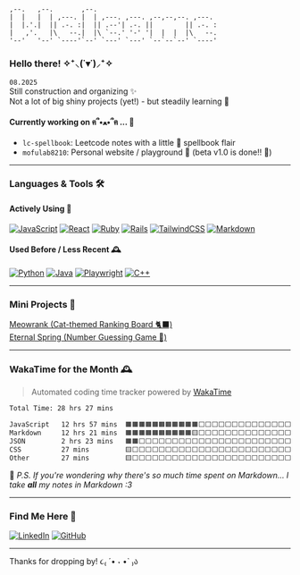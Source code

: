 <!-- ASCII header for fun! -->
```
,--.   ,--.       ,--.                               
|  |   |  | ,---. |  | ,---. ,---. ,--,--,--. ,---.  
|  |.'.|  || .-. :|  || .--'| .-. ||        || .-. : 
|   ,'.   |\   --.|  |\ `--.' '-' '|  |  |  |\   --. 
'--'   '--' `----'`--' `---' `---' `--`--`--' `----' 
```
### Hello there! ✧⁺⸜(˙▾˙)⸝⁺✧

`08.2025` <br /> 
Still construction and organizing ✨ <br />
Not a lot of big shiny projects (yet!) - but steadily learning 🐾

#### Currently working on ฅ՞•ﻌ•՞ฅ ... 🌱
- `lc-spellbook`: Leetcode notes with a little 🤏 spellbook flair
- `mofulab8210`: Personal website / playground 🧪 (beta v1.0 is done!! 🎉)
<!-- - `mofulab-reactjs`: Practicing React components (JSX only for now!) -->
<!-- - `mofulab-rails`: Rails backend logic & mini API ideas -->

---

### Languages & Tools 🛠

#### Actively Using 🧪
[![JavaScript](https://img.shields.io/badge/JavaScript-F7DF1E?style=flat&logo=javascript&logoColor=black)]()
[![React](https://img.shields.io/badge/React-20232A?style=flat&logo=react&logoColor=61DAFB)]()
[![Ruby](https://img.shields.io/badge/Ruby-red?style=flat&logo=ruby&logoColor=white)]()
[![Rails](https://img.shields.io/badge/Rails-cc0000?style=flat&logo=rubyonrails&logoColor=white)]()
[![TailwindCSS](https://img.shields.io/badge/TailwindCSS-06B6D4?style=flat&logo=tailwindcss&logoColor=white)]()
[![Markdown](https://img.shields.io/badge/Markdown-000000?style=flat&logo=markdown&logoColor=white)]()

#### Used Before / Less Recent 🕰️
[![Python](https://img.shields.io/badge/Python-3776AB?style=flat&logo=python&logoColor=white)]()
[![Java](https://img.shields.io/badge/Java-007396?style=flat&logo=java&logoColor=white)]()
[![Playwright](https://img.shields.io/badge/Playwright-2EAD33?style=flat&logo=playwright&logoColor=white)]()
[![C++](https://img.shields.io/badge/C++-00599C?style=flat&logo=cplusplus&logoColor=white)]()

---

### Mini Projects 🍓 <br />
<!-- [Fish and Bites (Number Guessing Game)](https://yjie28.github.io/fish-and-bite/) -->
[Meowrank (Cat-themed Ranking Board 🐈‍⬛)](https://meowrank.netlify.app/) <br />
[Eternal Spring (Number Guessing Game 🎲)](https://eternal-spring.netlify.app/)

---

### WakaTime for the Month 🕰️  
> Automated coding time tracker powered by [WakaTime](https://wakatime.com)

<!--START_SECTION:waka-->

```txt
Total Time: 28 hrs 27 mins

JavaScript   12 hrs 57 mins  🟧🟧🟧🟧🟧🟧🟧🟧🟧🟧🟧⬜⬜⬜⬜⬜⬜⬜⬜⬜⬜⬜⬜⬜⬜   44.82 %
Markdown     12 hrs 21 mins  🟧🟧🟧🟧🟧🟧🟧🟧🟧🟧🟨⬜⬜⬜⬜⬜⬜⬜⬜⬜⬜⬜⬜⬜⬜   42.71 %
JSON         2 hrs 23 mins   🟧🟧⬜⬜⬜⬜⬜⬜⬜⬜⬜⬜⬜⬜⬜⬜⬜⬜⬜⬜⬜⬜⬜⬜⬜   08.27 %
CSS          27 mins         🟨⬜⬜⬜⬜⬜⬜⬜⬜⬜⬜⬜⬜⬜⬜⬜⬜⬜⬜⬜⬜⬜⬜⬜⬜   01.60 %
Other        27 mins         🟨⬜⬜⬜⬜⬜⬜⬜⬜⬜⬜⬜⬜⬜⬜⬜⬜⬜⬜⬜⬜⬜⬜⬜⬜   01.58 %
```

<!--END_SECTION:waka-->

💬 _P.S. If you're wondering why there's so much time spent on Markdown... I take **all** my notes in Markdown :3_

---

### Find Me Here 🐾
[![LinkedIn](https://img.shields.io/badge/LinkedIn-0A66C2?style=flat&logo=linkedin&logoColor=white)](https://www.linkedin.com/in/yjie28)
[![GitHub](https://img.shields.io/badge/GitHub-181717?style=flat&logo=github&logoColor=white)](https://github.com/yjie28 "Old GitHub – some archived projects from before 2022")

---

Thanks for dropping by! ૮₍ ´• ˕ •` ₎ა
